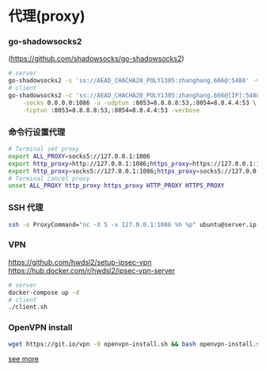 # 代理(proxy)

### go-shadowsocks2 

(https://github.com/shadowsocks/go-shadowsocks2)

```bash
# server
go-shadowsocks2 -s 'ss://AEAD_CHACHA20_POLY1305:zhanghang.666@:5488' -verbose
# client
go-shadowsocks2 -c 'ss://AEAD_CHACHA20_POLY1305:zhanghang.666@[IP]:5488' \
    -socks 0.0.0.0:1086 -u -udptun :8053=8.8.8.8:53,:8054=8.8.4.4:53 \
    -tcptun :8053=8.8.8.8:53,:8054=8.8.4.4:53 -verbose
```

### 命令行设置代理

```bash
# Terminal set proxy
export ALL_PROXY=socks5://127.0.0.1:1086
export http_proxy=http://127.0.0.1:1086;https_proxy=https://127.0.0.1:1086
export http_proxy=socks5://127.0.0.1:1086;https_proxy=socks5://127.0.0.1:1086
# Terminal cancel proxy
unset ALL_PROXY http_proxy https_proxy HTTP_PROXY HTTPS_PROXY
```

### SSH 代理

```bash
ssh -o ProxyCommand="nc -X 5 -x 127.0.0.1:1086 %h %p" ubuntu@server.ip
```

### VPN

https://github.com/hwdsl2/setup-ipsec-vpn
https://hub.docker.com/r/hwdsl2/ipsec-vpn-server

```bash
# server
docker-compose up -d
# client
./client.sh
```

### OpenVPN install 

```bash
wget https://git.io/vpn -O openvpn-install.sh && bash openvpn-install.sh
```
[see more](https://github.com/Nyr/openvpn-install)
